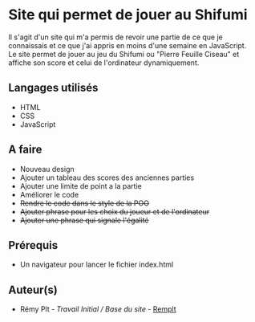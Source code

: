 # Site qui permet de jouer au Shifumi

Il s'agit d'un site qui m'a permis de revoir une partie de ce que je connaissais et ce que j'ai appris en moins d'une semaine en JavaScript. <br>
Le site permet de jouer au jeu du Shifumi ou "Pierre Feuille Ciseau" et affiche son score et celui de l'ordinateur dynamiquement.<br>

## Langages utilisés
- HTML
- CSS
- JavaScript

## A faire
- Nouveau design
- Ajouter un tableau des scores des anciennes parties
- Ajouter une limite de point a la partie
- Améliorer le code
- ~~Rendre le code dans le style de la POO~~
- ~~Ajouter phrase pour les choix du joueur et de l'ordinateur~~
- ~~Ajouter une phrase qui signale l'égalité~~


## Prérequis
- Un navigateur pour lancer le fichier index.html

## Auteur(s)
<ul>
  <li> Rémy Plt - <i> Travail Initial / Base du site </i> - <a href="https://github.com/Remplt"> Remplt </a>
</ul>
